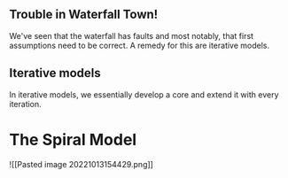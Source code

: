 ## Trouble in Waterfall Town!
We've seen that the waterfall has faults and most notably, that first assumptions need to be correct. A remedy for this are iterative models.
## Iterative models
In iterative models, we essentially develop a core and extend it with every iteration.

# The Spiral Model
![[Pasted image 20221013154429.png]]
